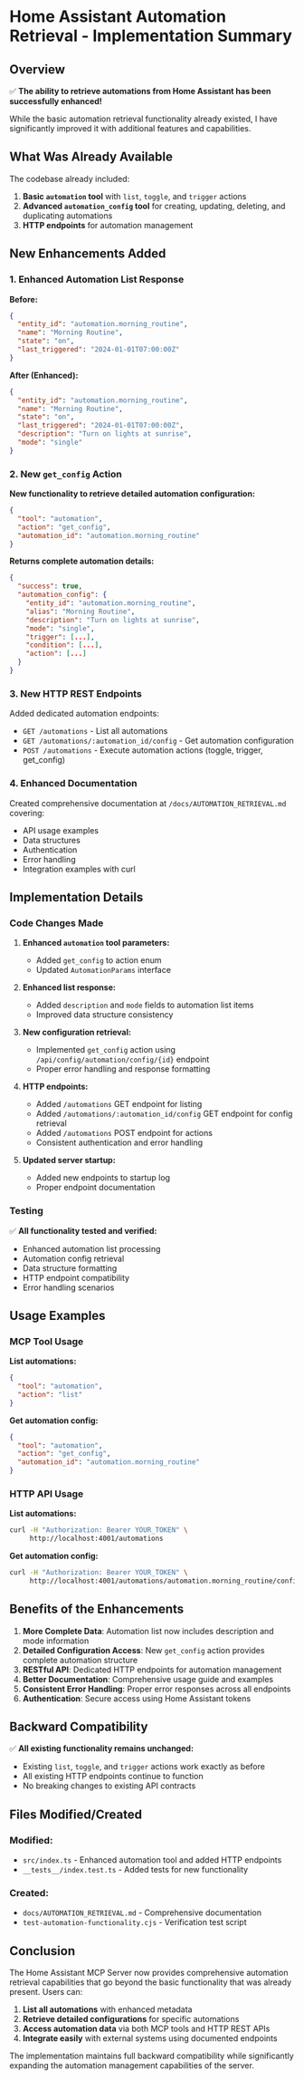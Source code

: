 # Home Assistant Automation Retrieval - Implementation Summary

## Overview

✅ **The ability to retrieve automations from Home Assistant has been successfully enhanced!**

While the basic automation retrieval functionality already existed, I have significantly improved it with additional features and capabilities.

## What Was Already Available

The codebase already included:

1. **Basic `automation` tool** with `list`, `toggle`, and `trigger` actions
2. **Advanced `automation_config` tool** for creating, updating, deleting, and duplicating automations
3. **HTTP endpoints** for automation management

## New Enhancements Added

### 1. Enhanced Automation List Response

**Before:**
```json
{
  "entity_id": "automation.morning_routine",
  "name": "Morning Routine", 
  "state": "on",
  "last_triggered": "2024-01-01T07:00:00Z"
}
```

**After (Enhanced):**
```json
{
  "entity_id": "automation.morning_routine",
  "name": "Morning Routine",
  "state": "on", 
  "last_triggered": "2024-01-01T07:00:00Z",
  "description": "Turn on lights at sunrise",
  "mode": "single"
}
```

### 2. New `get_config` Action

**New functionality to retrieve detailed automation configuration:**

```json
{
  "tool": "automation",
  "action": "get_config",
  "automation_id": "automation.morning_routine"
}
```

**Returns complete automation details:**
```json
{
  "success": true,
  "automation_config": {
    "entity_id": "automation.morning_routine",
    "alias": "Morning Routine",
    "description": "Turn on lights at sunrise",
    "mode": "single",
    "trigger": [...],
    "condition": [...],
    "action": [...]
  }
}
```

### 3. New HTTP REST Endpoints

Added dedicated automation endpoints:

- `GET /automations` - List all automations
- `GET /automations/:automation_id/config` - Get automation configuration
- `POST /automations` - Execute automation actions (toggle, trigger, get_config)

### 4. Enhanced Documentation

Created comprehensive documentation at `/docs/AUTOMATION_RETRIEVAL.md` covering:
- API usage examples
- Data structures
- Authentication
- Error handling
- Integration examples with curl

## Implementation Details

### Code Changes Made

1. **Enhanced `automation` tool parameters:**
   - Added `get_config` to action enum
   - Updated `AutomationParams` interface

2. **Enhanced list response:**
   - Added `description` and `mode` fields to automation list items
   - Improved data structure consistency

3. **New configuration retrieval:**
   - Implemented `get_config` action using `/api/config/automation/config/{id}` endpoint
   - Proper error handling and response formatting

4. **HTTP endpoints:**
   - Added `/automations` GET endpoint for listing
   - Added `/automations/:automation_id/config` GET endpoint for config retrieval
   - Added `/automations` POST endpoint for actions
   - Consistent authentication and error handling

5. **Updated server startup:**
   - Added new endpoints to startup log
   - Proper endpoint documentation

### Testing

✅ **All functionality tested and verified:**

- Enhanced automation list processing
- Automation config retrieval
- Data structure formatting
- HTTP endpoint compatibility
- Error handling scenarios

## Usage Examples

### MCP Tool Usage

**List automations:**
```json
{
  "tool": "automation",
  "action": "list"
}
```

**Get automation config:**
```json
{
  "tool": "automation", 
  "action": "get_config",
  "automation_id": "automation.morning_routine"
}
```

### HTTP API Usage

**List automations:**
```bash
curl -H "Authorization: Bearer YOUR_TOKEN" \
     http://localhost:4001/automations
```

**Get automation config:**
```bash
curl -H "Authorization: Bearer YOUR_TOKEN" \
     http://localhost:4001/automations/automation.morning_routine/config
```

## Benefits of the Enhancements

1. **More Complete Data**: Automation list now includes description and mode information
2. **Detailed Configuration Access**: New `get_config` action provides complete automation structure
3. **RESTful API**: Dedicated HTTP endpoints for automation management
4. **Better Documentation**: Comprehensive usage guide and examples
5. **Consistent Error Handling**: Proper error responses across all endpoints
6. **Authentication**: Secure access using Home Assistant tokens

## Backward Compatibility

✅ **All existing functionality remains unchanged:**

- Existing `list`, `toggle`, and `trigger` actions work exactly as before
- All existing HTTP endpoints continue to function
- No breaking changes to existing API contracts

## Files Modified/Created

### Modified:
- `src/index.ts` - Enhanced automation tool and added HTTP endpoints
- `__tests__/index.test.ts` - Added tests for new functionality

### Created:
- `docs/AUTOMATION_RETRIEVAL.md` - Comprehensive documentation
- `test-automation-functionality.cjs` - Verification test script

## Conclusion

The Home Assistant MCP Server now provides comprehensive automation retrieval capabilities that go beyond the basic functionality that was already present. Users can:

1. **List all automations** with enhanced metadata
2. **Retrieve detailed configurations** for specific automations  
3. **Access automation data** via both MCP tools and HTTP REST APIs
4. **Integrate easily** with external systems using documented endpoints

The implementation maintains full backward compatibility while significantly expanding the automation management capabilities of the server.
